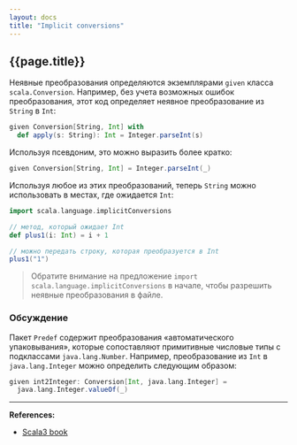 ```yaml
---
layout: docs
title: "Implicit conversions"
---
```


## {{page.title}}

Неявные преобразования определяются экземплярами `given` класса `scala.Conversion`. 
Например, без учета возможных ошибок преобразования, этот код определяет неявное преобразование из `String` в `Int`:

```scala
given Conversion[String, Int] with
  def apply(s: String): Int = Integer.parseInt(s)
```

Используя псевдоним, это можно выразить более кратко:

```scala
given Conversion[String, Int] = Integer.parseInt(_)
```

Используя любое из этих преобразований, теперь `String` можно использовать в местах, где ожидается `Int`:

```scala
import scala.language.implicitConversions

// метод, который ожидает Int
def plus1(i: Int) = i + 1

// можно передать строку, которая преобразуется в Int
plus1("1")
```

> Обратите внимание на предложение `import scala.language.implicitConversions` в начале, 
> чтобы разрешить неявные преобразования в файле.


### Обсуждение

Пакет `Predef` содержит преобразования «автоматического упаковывания», 
которые сопоставляют примитивные числовые типы с подклассами `java.lang.Number`. 
Например, преобразование из `Int` в `java.lang.Integer` можно определить следующим образом:

```scala
given int2Integer: Conversion[Int, java.lang.Integer] =
  java.lang.Integer.valueOf(_)
```


---

**References:**
- [Scala3 book](https://docs.scala-lang.org/scala3/book/ca-implicit-conversions.html)
